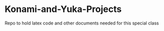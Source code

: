 # Konami-and-Yuka-Projects
Repo to hold latex code and other documents needed for this special class
